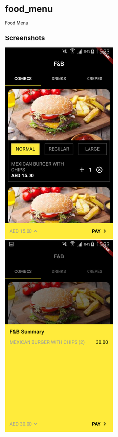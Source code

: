 # food_menu

Food Menu

## Screenshots

<img src="screenshots/Screenshot_2019-01-30-15-33-36.png" alt="Screenshot" width="350" />
<img src="screenshots/Screenshot_2019-01-30-15-33-46.png" alt="Screenshot" width="350" />
